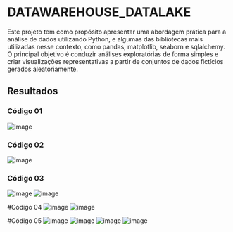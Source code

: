 # DATAWAREHOUSE_DATALAKE
Este projeto tem como propósito apresentar uma abordagem prática para a análise de dados utilizando Python, e algumas das bibliotecas mais utilizadas nesse contexto, como pandas, matplotlib, seaborn e sqlalchemy. O principal objetivo é conduzir análises exploratórias de forma simples e criar visualizações representativas a partir de conjuntos de dados fictícios gerados aleatoriamente.

## Resultados
### Código 01
![image](https://github.com/HyP3rZer4/DATAWAREHOUSE_DATALAKE/assets/121987957/07cd208a-7495-4539-a996-cd7fc2e9eb72)

### Código 02
![image](https://github.com/HyP3rZer4/DATAWAREHOUSE_DATALAKE/assets/121987957/80d39306-fe1f-4401-98d3-a977f76311fd)

### Código 03
![image](https://github.com/HyP3rZer4/DATAWAREHOUSE_DATALAKE/assets/121987957/4e2776f4-98db-40af-a9eb-993f535935ad)
![image](https://github.com/HyP3rZer4/DATAWAREHOUSE_DATALAKE/assets/121987957/2e66eb6b-e40a-4963-b0ce-ae2b5efe4fd5)

#Código 04
![image](https://github.com/HyP3rZer4/DATAWAREHOUSE_DATALAKE/assets/121987957/69ba3f3f-c089-42cf-aa5d-50f1a8b363c3)
![image](https://github.com/HyP3rZer4/DATAWAREHOUSE_DATALAKE/assets/121987957/fa19faf0-b172-4c39-b86f-9ad8e2ac2bb6)

#Código 05
![image](https://github.com/HyP3rZer4/DATAWAREHOUSE_DATALAKE/assets/121987957/037a96e3-7ccf-4bbf-8c4d-aab321322893)
![image](https://github.com/HyP3rZer4/DATAWAREHOUSE_DATALAKE/assets/121987957/951b83ec-557e-49f7-a411-cdf3b7bf300b)
![image](https://github.com/HyP3rZer4/DATAWAREHOUSE_DATALAKE/assets/121987957/d7241fc2-f6f9-470e-8484-e8a85d455fdf)
![image](https://github.com/HyP3rZer4/DATAWAREHOUSE_DATALAKE/assets/121987957/3a33b5ee-e34b-4a18-89a8-f8f7ed1500fe)









